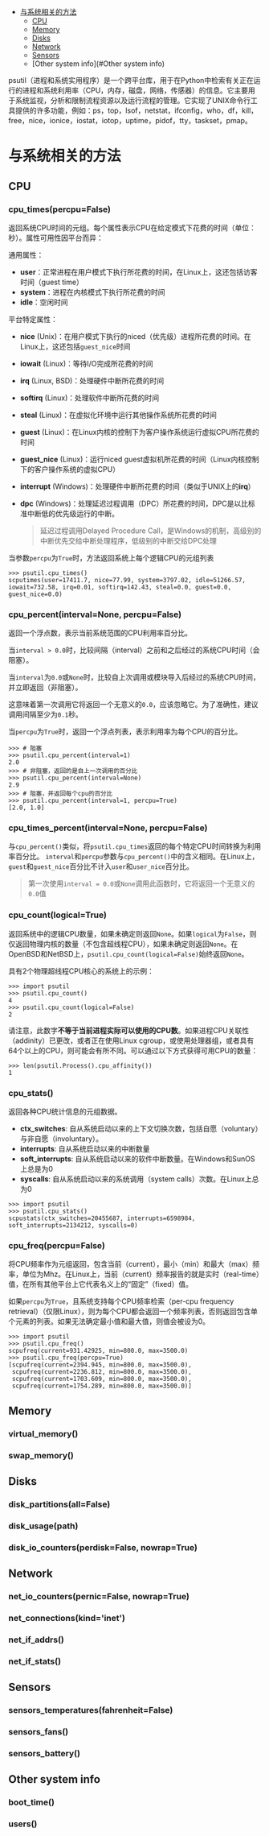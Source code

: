 * [与系统相关的方法](#与系统相关的方法)
  * [CPU](#CPU)
  * [Memory](#Memory)
  * [Disks](#Disks)
  * [Network](Network)
  * [Sensors](Sensors)
  * [Other system info](#Other system info)

psutil（进程和系统实用程序）是一个跨平台库，用于在Python中检索有关正在运行的进程和系统利用率（CPU，内存，磁盘，网络，传感器）的信息。它主要用于系统监视，分析和限制流程资源以及运行流程的管理。它实现了UNIX命令行工具提供的许多功能，例如：ps，top，lsof，netstat，ifconfig，who，df，kill，free，nice，ionice，iostat，iotop，uptime，pidof，tty，taskset，pmap。



# 与系统相关的方法

## CPU

### cpu_times(percpu=False)

返回系统CPU时间的元组。每个属性表示CPU在给定模式下花费的时间（单位：秒）。属性可用性因平台而异：

通用属性：

* **user**：正常进程在用户模式下执行所花费的时间，在Linux上，这还包括访客时间（guest time）
* **system**：进程在内核模式下执行所花费的时间
* **idle**：空闲时间

平台特定属性：

* **nice** (Unix)：在用户模式下执行的niced（优先级）进程所花费的时间。在Linux上，这还包括`guest_nice`时间

* **iowait** (Linux)：等待I/O完成所花费的时间

* **irq** (Linux, BSD)：处理硬件中断所花费的时间

* **softirq** (Linux)：处理软件中断所花费的时间

* **steal** (Linux)：在虚拟化环境中运行其他操作系统所花费的时间

* **guest** (Linux)：在Linux内核的控制下为客户操作系统运行虚拟CPU所花费的时间

* **guest_nice** (Linux)：运行niced guest虚拟机所花费的时间（Linux内核控制下的客户操作系统的虚拟CPU）

* **interrupt** (Windows)：处理硬件中断所花费的时间（类似于UNIX上的**irq**）

* **dpc** (Windows)：处理延迟过程调用（DPC）所花费的时间，DPC是以比标准中断低的优先级运行的中断。

  > 延迟过程调用Delayed Procedure Call，是Windows的机制，高级别的中断优先交给中断处理程序，低级别的中断交给DPC处理

当参数`percpu`为`True`时，方法返回系统上每个逻辑CPU的元组列表

```
>>> psutil.cpu_times()
scputimes(user=17411.7, nice=77.99, system=3797.02, idle=51266.57, iowait=732.58, irq=0.01, softirq=142.43, steal=0.0, guest=0.0, guest_nice=0.0)
```

### cpu_percent(interval=None, percpu=False)

返回一个浮点数，表示当前系统范围的CPU利用率百分比。

当`interval > 0.0`时，比较间隔（interval）之前和之后经过的系统CPU时间（会阻塞）。

当`interval`为`0.0`或`None`时，比较自上次调用或模块导入后经过的系统CPU时间，并立即返回（非阻塞）。

这意味着第一次调用它将返回一个无意义的`0.0`，应该忽略它。为了准确性，建议调用间隔至少为`0.1`秒。

当`percpu`为`True`时，返回一个浮点列表，表示利用率为每个CPU的百分比。

```
>>> # 阻塞
>>> psutil.cpu_percent(interval=1)
2.0
>>> # 非阻塞，返回的是自上一次调用的百分比
>>> psutil.cpu_percent(interval=None)
2.9
>>> # 阻塞，并返回每个cpu的百分比
>>> psutil.cpu_percent(interval=1, percpu=True)
[2.0, 1.0]
```

### cpu_times_percent(interval=None, percpu=False)

与`cpu_percent()`类似，将`psutil.cpu_times`返回的每个特定CPU时间转换为利用率百分比。 
`interval`和`percpu`参数与`cpu_percent()`中的含义相同。在Linux上，`guest`和`guest_nice`百分比不计入`user`和`user_nice`百分比。

> 第一次使用`interval = 0.0`或`None`调用此函数时，它将返回一个无意义的`0.0`值

### cpu_count(logical=True)

返回系统中的逻辑CPU数量，如果未确定则返回`None`。如果`logical`为`False`，则仅返回物理内核的数量（不包含超线程CPU），如果未确定则返回`None`。在OpenBSD和NetBSD上，`psutil.cpu_count(logical=False)`始终返回`None`。

具有2个物理超线程CPU核心的系统上的示例：

```
>>> import psutil
>>> psutil.cpu_count()
4
>>> psutil.cpu_count(logical=False)
2
```

请注意，此数字**不等于当前进程实际可以使用的CPU数**。如果进程CPU关联性（addinity）已更改，或者正在使用Linux cgroup，或使用处理器组，或者具有64个以上的CPU，则可能会有所不同。可以通过以下方式获得可用CPU的数量：

```
>>> len(psutil.Process().cpu_affinity())
1
```

### cpu_stats()

返回各种CPU统计信息的元组数据。

- **ctx_switches**: 自从系统启动以来的上下文切换次数，包括自愿（voluntary）与非自愿（involuntary）。
- **interrupts**: 自从系统启动以来的中断数量
- **soft_interrupts**: 自从系统启动以来的软件中断数量。在Windows和SunOS上总是为0
- **syscalls**: 自从系统启动以来的系统调用（system calls）次数。在Linux上总为0

```
>>> import psutil
>>> psutil.cpu_stats()
scpustats(ctx_switches=20455687, interrupts=6598984, soft_interrupts=2134212, syscalls=0)
```

### cpu_freq(percpu=False)

将CPU频率作为元组返回，包含当前（current），最小（min）和最大（max）频率，单位为Mhz。在Linux上，当前（current）频率报告的就是实时（real-time）值，在所有其他平台上它代表名义上的“固定”（fixed）值。

如果`percpu`为`True`，且系统支持每个CPU频率检索（per-cpu frequency retrieval）（仅限Linux），则为每个CPU都会返回一个频率列表，否则返回包含单个元素的列表。如果无法确定最小值和最大值，则值会被设为0。

```
>>> import psutil
>>> psutil.cpu_freq()
scpufreq(current=931.42925, min=800.0, max=3500.0)
>>> psutil.cpu_freq(percpu=True)
[scpufreq(current=2394.945, min=800.0, max=3500.0),
 scpufreq(current=2236.812, min=800.0, max=3500.0),
 scpufreq(current=1703.609, min=800.0, max=3500.0),
 scpufreq(current=1754.289, min=800.0, max=3500.0)]
```



## Memory

### virtual_memory()



### swap_memory()





## Disks

### disk_partitions(all=False)



### disk_usage(path)



### disk_io_counters(perdisk=False, nowrap=True)



## Network

### net_io_counters(pernic=False, nowrap=True)



### net_connections(kind='inet')



### net_if_addrs()



### net_if_stats()



## Sensors

### sensors_temperatures(fahrenheit=False)



###  sensors_fans()



### sensors_battery()





## Other system info

### boot_time()





### users()

